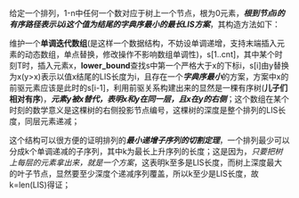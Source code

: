 给定一个排列，1-n中任何一个数对应于树上一个节点，根为0元素，***根到节点i的有序路径表示以i这个值为结尾的字典序最小的最长LIS方案***，其构造方法如下：

维护一个**单调迭代数组**(是这样一个数据结构，不妨设单调递增，支持末端插入元素的动态数组，单点替换，修改操作不影响数组单调性)，s[1..cnt]，其中某个时刻T时，插入元素x，**lower_bound**查找s中第一个严格大于x的下标i，s[i]由y替换为x(y>x)表示以值x结尾的LIS长度为i，且存在一个***字典序最小***的方案，方案中x的前驱元素应该是此时的s[i-1]，利用前驱关系构建出来的显然是一棵有序树(**儿子们相对有序**)，***元素y被x替代，表明x和y在同一层，且x在y的右侧***；这个数组在某个时刻的数学意义是这棵树的右侧投影节点编号，这棵树的深度是整个排列的LIS长度，同层元素递减；

这个结构可以很方便的证明排列的***最小递增子序列的切割定理***，一个排列最少可以分成k个单调递减的子序列，其中k为最长上升序列的长度；这是因为，*只要把树上每层的元素拿出来，就是一个方案*，这表明k至多是LIS长度，而树上深度最大的叶子节点，显然要至少深度个递减序列覆盖，所以k至少是LIS长度，故k=len(LIS)得证；

